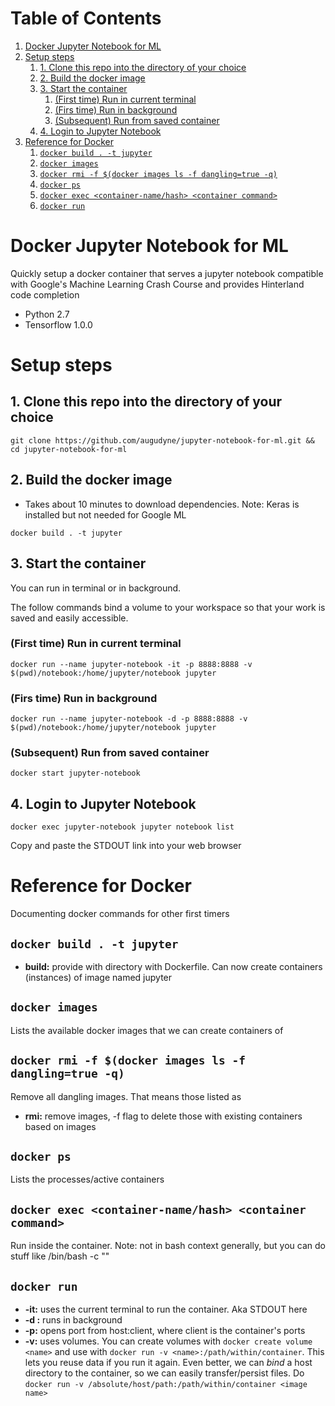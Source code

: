 
# Table of Contents

1.  [Docker Jupyter Notebook for ML](#org2eaca71)
2.  [Setup steps](#org15e8595)
    1.  [1. Clone this repo into the directory of your choice](#orgb72e86f)
    2.  [2. Build the docker image](#org201e449)
    3.  [3. Start the container](#org3008758)
        1.  [(First time) Run in current terminal](#org380a78c)
        2.  [(Firs time) Run in background](#org9c14e69)
        3.  [(Subsequent) Run from saved container](#org940fbc8)
    4.  [4. Login to Jupyter Notebook](#org4bfaea3)
3.  [Reference for Docker](#orgfaa5675)
    1.  [`docker build . -t jupyter`](#org221bca1)
    2.  [`docker images`](#orgd80c10d)
    3.  [`docker rmi -f $(docker images ls -f dangling=true -q)`](#orge8015e1)
    4.  [`docker ps`](#org89c48ba)
    5.  [`docker exec <container-name/hash> <container command>`](#orgd7d5f81)
    6.  [`docker run`](#orga8041ea)


<a id="org2eaca71"></a>

# Docker Jupyter Notebook for ML

Quickly setup a docker container that serves a jupyter notebook compatible with Google's Machine Learning Crash Course and provides Hinterland code completion

-   Python 2.7
-   Tensorflow 1.0.0


<a id="org15e8595"></a>

# Setup steps


<a id="orgb72e86f"></a>

## 1. Clone this repo into the directory of your choice

`git clone https://github.com/augudyne/jupyter-notebook-for-ml.git && cd jupyter-notebook-for-ml`


<a id="org201e449"></a>

## 2. Build the docker image

-   Takes about 10 minutes to download dependencies. Note: Keras is installed but not needed for Google ML

`docker build . -t jupyter`


<a id="org3008758"></a>

## 3. Start the container

You can run in terminal or in background.

The follow commands bind a volume to your workspace so that your work is saved and easily accessible.


<a id="org380a78c"></a>

### (First time) Run in current terminal

`docker run --name jupyter-notebook -it -p 8888:8888 -v $(pwd)/notebook:/home/jupyter/notebook jupyter`


<a id="org9c14e69"></a>

### (Firs time) Run in background

`docker run --name jupyter-notebook -d -p 8888:8888 -v $(pwd)/notebook:/home/jupyter/notebook jupyter`


<a id="org940fbc8"></a>

### (Subsequent) Run from saved container

`docker start jupyter-notebook`


<a id="org4bfaea3"></a>

## 4. Login to Jupyter Notebook

`docker exec jupyter-notebook jupyter notebook list`

Copy and paste the STDOUT link into your web browser


<a id="orgfaa5675"></a>

# Reference for Docker

Documenting docker commands for other first timers


<a id="org221bca1"></a>

## `docker build . -t jupyter`

-   **build:** provide with directory with Dockerfile. Can now create containers (instances) of image named jupyter


<a id="orgd80c10d"></a>

## `docker images`

Lists the available docker images that we can create containers of


<a id="orge8015e1"></a>

## `docker rmi -f $(docker images ls -f dangling=true -q)`

Remove all dangling images. That means those listed as <none> 

-   **rmi:** remove images, -f flag to delete those with existing containers based on images


<a id="org89c48ba"></a>

## `docker ps`

Lists the processes/active containers


<a id="orgd7d5f81"></a>

## `docker exec <container-name/hash> <container command>`

Run <container commmand> inside the container. Note: not in bash context generally, but you can do stuff like /bin/bash -c "<blah blah>"


<a id="orga8041ea"></a>

## `docker run`

-   **-it:** uses the current terminal to run the container. Aka STDOUT here
-   **-d :** runs in background
-   **-p:** opens port from host:client, where client is the container's ports
-   **-v:** uses volumes. You can create volumes with `docker create volume <name>` and use with `docker run -v <name>:/path/within/container`. This lets you reuse data if you run it again.
    Even better, we can *bind* a host directory to the container, so we can easily transfer/persist files. Do `docker run -v /absolute/host/path:/path/within/container <image name>`

